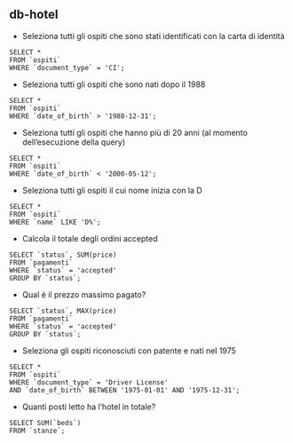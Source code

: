 ## db-hotel


- Seleziona tutti gli ospiti che sono stati identificati con la carta di identità
```
SELECT * 
FROM `ospiti`
WHERE `document_type` = 'CI';
```

- Seleziona tutti gli ospiti che sono nati dopo il 1988
```
SELECT * 
FROM `ospiti`
WHERE `date_of_birth` > '1988-12-31';
```

- Seleziona tutti gli ospiti che hanno più di 20 anni (al momento dell’esecuzione della query)
```
SELECT * 
FROM `ospiti`
WHERE `date_of_birth` < '2000-05-12';
```

- Seleziona tutti gli ospiti il cui nome inizia con la D
```
SELECT * 
FROM `ospiti`
WHERE `name` LIKE 'D%';
```
- Calcola il totale degli ordini accepted
```
SELECT `status`, SUM(price)
FROM `pagamenti`
WHERE `status` = 'accepted'
GROUP BY `status`;
```

- Qual è il prezzo massimo pagato?
```
SELECT `status`, MAX(price)
FROM `pagamenti`
WHERE `status` = 'accepted'
GROUP BY `status`;
```

- Seleziona gli ospiti riconosciuti con patente e nati nel 1975
```
SELECT * 
FROM `ospiti` 
WHERE `document_type` = 'Driver License' 
AND `date_of_birth` BETWEEN '1975-01-01' AND '1975-12-31';
```
- Quanti posti letto ha l’hotel in totale?
```
SELECT SUM(`beds`) 
FROM `stanze`;
```
